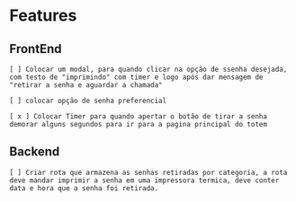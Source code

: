 # Features


## FrontEnd

    [ ] Colocar um modal, para quando clicar na opção de ssenha desejada, com testo de "imprimindo" com timer e logo após dar mensagem de "retirar a senha e aguardar a chamada"

    [ ] colocar opção de senha preferencial 

    [ x ] Colocar Timer para quando apertar o botão de tirar a senha demorar alguns segundos para ir para a pagina principal do totem


## Backend

    [ ] Criar rota que armazena as senhas retiradas por categoria, a rota deve mandar imprimir a senha em uma impressora termica, deve conter data e hora que a senha foi retirada.